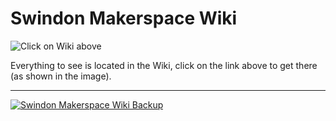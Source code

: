 # Swindon Makerspace Wiki

![Click on Wiki above](images/click-here-for-wiki.png)

Everything to see is located in the Wiki, click on the link above to get there (as shown in the image).

----

[![Swindon Makerspace Wiki Backup](https://github.com/swindonmakers/wiki/actions/workflows/Swindon-Makerspace-Wiki-Backup.yml/badge.svg)](https://github.com/swindonmakers/wiki/actions/workflows/Swindon-Makerspace-Wiki-Backup.yml)
